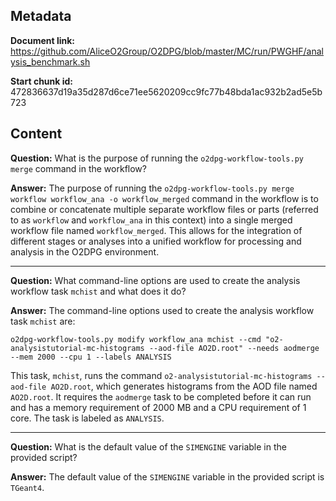 ## Metadata

**Document link:** https://github.com/AliceO2Group/O2DPG/blob/master/MC/run/PWGHF/analysis_benchmark.sh

**Start chunk id:** 472836637d19a35d287d6ce71ee5620209cc9fc77b48bda1ac932b2ad5e5b723

## Content

**Question:** What is the purpose of running the `o2dpg-workflow-tools.py merge` command in the workflow?

**Answer:** The purpose of running the `o2dpg-workflow-tools.py merge workflow workflow_ana -o workflow_merged` command in the workflow is to combine or concatenate multiple separate workflow files or parts (referred to as `workflow` and `workflow_ana` in this context) into a single merged workflow file named `workflow_merged`. This allows for the integration of different stages or analyses into a unified workflow for processing and analysis in the O2DPG environment.

---

**Question:** What command-line options are used to create the analysis workflow task `mchist` and what does it do?

**Answer:** The command-line options used to create the analysis workflow task `mchist` are:

`o2dpg-workflow-tools.py modify workflow_ana mchist --cmd "o2-analysistutorial-mc-histograms --aod-file AO2D.root" --needs aodmerge --mem 2000 --cpu 1 --labels ANALYSIS`

This task, `mchist`, runs the command `o2-analysistutorial-mc-histograms --aod-file AO2D.root`, which generates histograms from the AOD file named `AO2D.root`. It requires the `aodmerge` task to be completed before it can run and has a memory requirement of 2000 MB and a CPU requirement of 1 core. The task is labeled as `ANALYSIS`.

---

**Question:** What is the default value of the `SIMENGINE` variable in the provided script?

**Answer:** The default value of the `SIMENGINE` variable in the provided script is `TGeant4`.
